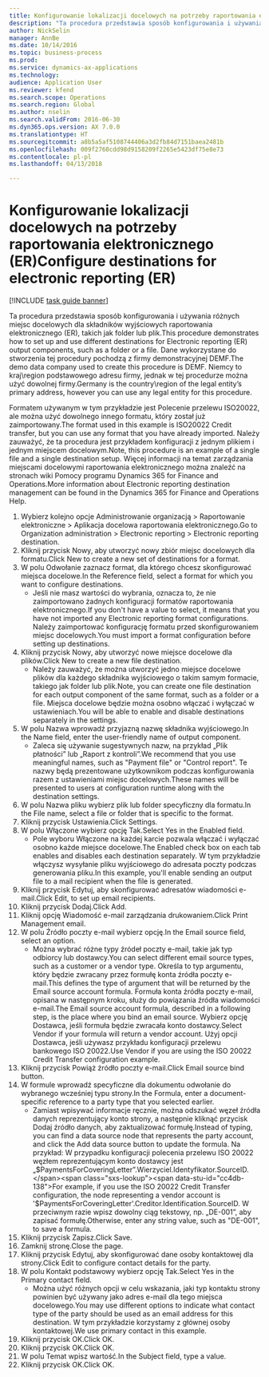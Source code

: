 ```yaml
--- 
title: Konfigurowanie lokalizacji docelowych na potrzeby raportowania elektronicznego (ER)
description: "Ta procedura przedstawia sposób konfigurowania i używania różnych miejsc docelowych dla składników wyjściowych raportowania elektronicznego (ER), takich jak folder lub plik."
author: NickSelin
manager: AnnBe
ms.date: 10/14/2016
ms.topic: business-process
ms.prod: 
ms.service: dynamics-ax-applications
ms.technology: 
audience: Application User
ms.reviewer: kfend
ms.search.scope: Operations
ms.search.region: Global
ms.author: nselin
ms.search.validFrom: 2016-06-30
ms.dyn365.ops.version: AX 7.0.0
ms.translationtype: HT
ms.sourcegitcommit: a8b5a5af5108744406a3d2fb84d7151baea2481b
ms.openlocfilehash: 009f2760cdd98d9158209f2265e5423df75e8e73
ms.contentlocale: pl-pl
ms.lasthandoff: 04/13/2018

---
```

# <a name="configure-destinations-for-electronic-reporting-er"></a><span data-ttu-id="cc4db-103">Konfigurowanie lokalizacji docelowych na potrzeby raportowania elektronicznego (ER)</span><span class="sxs-lookup"><span data-stu-id="cc4db-103">Configure destinations for electronic reporting (ER)</span></span>

[!INCLUDE [task guide banner](../../includes/task-guide-banner.md)]

<span data-ttu-id="cc4db-104">Ta procedura przedstawia sposób konfigurowania i używania różnych miejsc docelowych dla składników wyjściowych raportowania elektronicznego (ER), takich jak folder lub plik.</span><span class="sxs-lookup"><span data-stu-id="cc4db-104">This procedure demonstrates how to set up and use different destinations for Electronic reporting (ER) output components, such as a folder or a file.</span></span> <span data-ttu-id="cc4db-105">Dane wykorzystane do stworzenia tej procedury pochodzą z firmy demonstracyjnej DEMF.</span><span class="sxs-lookup"><span data-stu-id="cc4db-105">The demo data company used to create this procedure is DEMF.</span></span> <span data-ttu-id="cc4db-106">Niemcy to kraj\region podstawowego adresu firmy, jednak w tej procedurze można użyć dowolnej firmy.</span><span class="sxs-lookup"><span data-stu-id="cc4db-106">Germany is the country\region of the legal entity’s primary address, however you can use any legal entity for this procedure.</span></span> 

<span data-ttu-id="cc4db-107">Formatem używanym w tym przykładzie jest Polecenie przelewu ISO20022, ale można użyć dowolnego innego formatu, który został już zaimportowany.</span><span class="sxs-lookup"><span data-stu-id="cc4db-107">The format used in this example is ISO20022 Credit transfer, but you can use any format that you have already imported.</span></span> <span data-ttu-id="cc4db-108">Należy zauważyć, że ta procedura jest przykładem konfiguracji z jednym plikiem i jednym miejscem docelowym.</span><span class="sxs-lookup"><span data-stu-id="cc4db-108">Note, this procedure is an example of a single file and a single destination setup.</span></span> <span data-ttu-id="cc4db-109">Więcej informacji na temat zarządzania miejscami docelowymi raportowania elektronicznego można znaleźć na stronach wiki Pomocy programu Dynamics 365 for Finance and Operations.</span><span class="sxs-lookup"><span data-stu-id="cc4db-109">More information about Electronic reporting destination management can be found in the Dynamics 365 for Finance and Operations Help.</span></span>

1. <span data-ttu-id="cc4db-110">Wybierz kolejno opcje Administrowanie organizacją > Raportowanie elektroniczne > Aplikacja docelowa raportowania elektronicznego.</span><span class="sxs-lookup"><span data-stu-id="cc4db-110">Go to Organization administration > Electronic reporting > Electronic reporting destination.</span></span>
2. <span data-ttu-id="cc4db-111">Kliknij przycisk Nowy, aby utworzyć nowy zbiór miejsc docelowych dla formatu.</span><span class="sxs-lookup"><span data-stu-id="cc4db-111">Click New to create a new set of destinations for a format.</span></span>
3. <span data-ttu-id="cc4db-112">W polu Odwołanie zaznacz format, dla którego chcesz skonfigurować miejsca docelowe.</span><span class="sxs-lookup"><span data-stu-id="cc4db-112">In the Reference field, select a format for which you want to configure destinations.</span></span>
    * <span data-ttu-id="cc4db-113">Jeśli nie masz wartości do wybrania, oznacza to, że nie zaimportowano żadnych konfiguracji formatów raportowania elektronicznego.</span><span class="sxs-lookup"><span data-stu-id="cc4db-113">If you don't have a value to select, it means that you have not imported any Electronic reporting format configurations.</span></span> <span data-ttu-id="cc4db-114">Należy zaimportować konfigurację formatu przed skonfigurowaniem miejsc docelowych.</span><span class="sxs-lookup"><span data-stu-id="cc4db-114">You must import a format configuration before setting up destinations.</span></span>  
4. <span data-ttu-id="cc4db-115">Kliknij przycisk Nowy, aby utworzyć nowe miejsce docelowe dla plików.</span><span class="sxs-lookup"><span data-stu-id="cc4db-115">Click New to create a new file destination.</span></span>
    * <span data-ttu-id="cc4db-116">Należy zauważyć, że można utworzyć jedno miejsce docelowe plików dla każdego składnika wyjściowego o takim samym formacie, takiego jak folder lub plik.</span><span class="sxs-lookup"><span data-stu-id="cc4db-116">Note, you can create one file destination for each output component of the same format, such as a folder or a file.</span></span> <span data-ttu-id="cc4db-117">Miejsca docelowe będzie można osobno włączać i wyłączać w ustawieniach.</span><span class="sxs-lookup"><span data-stu-id="cc4db-117">You will be able to enable and disable destinations separately in the settings.</span></span>  
5. <span data-ttu-id="cc4db-118">W polu Nazwa wprowadź przyjazną nazwę składnika wyjściowego.</span><span class="sxs-lookup"><span data-stu-id="cc4db-118">In the Name field, enter the user-friendly name of output component.</span></span>
    * <span data-ttu-id="cc4db-119">Zaleca się używanie sugestywnych nazw, na przykład „Plik płatności” lub „Raport z kontroli”.</span><span class="sxs-lookup"><span data-stu-id="cc4db-119">We recommend that you use meaningful names, such as "Payment file" or "Control report".</span></span> <span data-ttu-id="cc4db-120">Te nazwy będą prezentowane użytkownikom podczas konfigurowania razem z ustawieniami miejsc docelowych.</span><span class="sxs-lookup"><span data-stu-id="cc4db-120">These names will be presented to users at configuration runtime along with the destination settings.</span></span>  
6. <span data-ttu-id="cc4db-121">W polu Nazwa pliku wybierz plik lub folder specyficzny dla formatu.</span><span class="sxs-lookup"><span data-stu-id="cc4db-121">In the File name, select a file or folder that is specific to the format.</span></span>
7. <span data-ttu-id="cc4db-122">Kliknij przycisk Ustawienia.</span><span class="sxs-lookup"><span data-stu-id="cc4db-122">Click Settings.</span></span>
8. <span data-ttu-id="cc4db-123">W polu Włączone wybierz opcję Tak.</span><span class="sxs-lookup"><span data-stu-id="cc4db-123">Select Yes in the Enabled field.</span></span>
    * <span data-ttu-id="cc4db-124">Pole wyboru Włączone na każdej karcie pozwala włączać i wyłączać osobno każde miejsce docelowe.</span><span class="sxs-lookup"><span data-stu-id="cc4db-124">The Enabled check box on each tab enables and disables each destination separately.</span></span> <span data-ttu-id="cc4db-125">W tym przykładzie włączysz wysyłanie pliku wyjściowego do adresata poczty podczas generowania pliku.</span><span class="sxs-lookup"><span data-stu-id="cc4db-125">In this example, you'll enable sending an output file to a mail recipient when the file is generated.</span></span>  
9. <span data-ttu-id="cc4db-126">Kliknij przycisk Edytuj, aby skonfigurować adresatów wiadomości e-mail.</span><span class="sxs-lookup"><span data-stu-id="cc4db-126">Click Edit, to set up email recipients.</span></span>
10. <span data-ttu-id="cc4db-127">Kliknij przycisk Dodaj.</span><span class="sxs-lookup"><span data-stu-id="cc4db-127">Click Add.</span></span>
11. <span data-ttu-id="cc4db-128">Kliknij opcję Wiadomość e-mail zarządzania drukowaniem.</span><span class="sxs-lookup"><span data-stu-id="cc4db-128">Click Print Management email.</span></span>
12. <span data-ttu-id="cc4db-129">W polu Źródło poczty e-mail wybierz opcję.</span><span class="sxs-lookup"><span data-stu-id="cc4db-129">In the Email source  field, select an option.</span></span>
    * <span data-ttu-id="cc4db-130">Można wybrać różne typy źródeł poczty e-mail, takie jak typ odbiorcy lub dostawcy.</span><span class="sxs-lookup"><span data-stu-id="cc4db-130">You can select different email source types, such as a customer or a vendor type.</span></span> <span data-ttu-id="cc4db-131">Określa to typ argumentu, który będzie zwracany przez formułę konta źródła poczty e-mail.</span><span class="sxs-lookup"><span data-stu-id="cc4db-131">This defines the type of argument that will be returned by the Email source account formula.</span></span> <span data-ttu-id="cc4db-132">Formuła konta źródła poczty e-mail, opisana w następnym kroku, służy do powiązania źródła wiadomości e-mail.</span><span class="sxs-lookup"><span data-stu-id="cc4db-132">The Email source account formula, described in a following step, is the place where you bind an email source.</span></span> <span data-ttu-id="cc4db-133">Wybierz opcję Dostawca, jeśli formuła będzie zwracała konto dostawcy.</span><span class="sxs-lookup"><span data-stu-id="cc4db-133">Select Vendor if your formula will return a vendor account.</span></span> <span data-ttu-id="cc4db-134">Użyj opcji Dostawca, jeśli używasz przykładu konfiguracji przelewu bankowego ISO 20022.</span><span class="sxs-lookup"><span data-stu-id="cc4db-134">Use Vendor if you are using the ISO 20022 Credit Transfer configuration example.</span></span>  
13. <span data-ttu-id="cc4db-135">Kliknij przycisk Powiąż źródło poczty e-mail.</span><span class="sxs-lookup"><span data-stu-id="cc4db-135">Click Email source bind button.</span></span>
14. <span data-ttu-id="cc4db-136">W formule wprowadź specyficzne dla dokumentu odwołanie do wybranego wcześniej typu strony.</span><span class="sxs-lookup"><span data-stu-id="cc4db-136">In the Formula, enter a document-specific reference to a party type that you selected earlier.</span></span>
    * <span data-ttu-id="cc4db-137">Zamiast wpisywać informacje ręcznie, można odszukać węzeł źródła danych reprezentujący konto strony, a następnie kliknąć przycisk Dodaj źródło danych, aby zaktualizować formułę.</span><span class="sxs-lookup"><span data-stu-id="cc4db-137">Instead of typing, you can find a data source node that represents the party account, and click the Add data source button to update the formula.</span></span> <span data-ttu-id="cc4db-138">Na przykład: W przypadku konfiguracji polecenia przelewu ISO 20022 węzłem reprezentującym konto dostawcy jest „$PaymentsForCoveringLetter”.Wierzyciel.Identyfikator.SourceID.</span><span class="sxs-lookup"><span data-stu-id="cc4db-138">For example, if you use the ISO 20022 Credit Transfer configuration, the node representing a vendor account is '$PaymentsForCoveringLetter'.Creditor.Identification.SourceID.</span></span> <span data-ttu-id="cc4db-139">W przeciwnym razie wpisz dowolny ciąg tekstowy, np. „DE-001”, aby zapisać formułę.</span><span class="sxs-lookup"><span data-stu-id="cc4db-139">Otherwise, enter any string value, such as "DE-001", to save a formula.</span></span>  
15. <span data-ttu-id="cc4db-140">Kliknij przycisk Zapisz.</span><span class="sxs-lookup"><span data-stu-id="cc4db-140">Click Save.</span></span>
16. <span data-ttu-id="cc4db-141">Zamknij stronę.</span><span class="sxs-lookup"><span data-stu-id="cc4db-141">Close the page.</span></span>
17. <span data-ttu-id="cc4db-142">Kliknij przycisk Edytuj, aby skonfigurować dane osoby kontaktowej dla strony.</span><span class="sxs-lookup"><span data-stu-id="cc4db-142">Click Edit to configure contact details for the party.</span></span>
18. <span data-ttu-id="cc4db-143">W polu Kontakt podstawowy wybierz opcję Tak.</span><span class="sxs-lookup"><span data-stu-id="cc4db-143">Select Yes in the Primary contact field.</span></span>
    * <span data-ttu-id="cc4db-144">Można użyć różnych opcji w celu wskazania, jaki typ kontaktu strony powinien być używany jako adres e-mail dla tego miejsca docelowego.</span><span class="sxs-lookup"><span data-stu-id="cc4db-144">You may use different options to indicate what contact type of the party should be used as an email address for this destination.</span></span> <span data-ttu-id="cc4db-145">W tym przykładzie korzystamy z głównej osoby kontaktowej.</span><span class="sxs-lookup"><span data-stu-id="cc4db-145">We use primary contact in this example.</span></span>  
19. <span data-ttu-id="cc4db-146">Kliknij przycisk OK.</span><span class="sxs-lookup"><span data-stu-id="cc4db-146">Click OK.</span></span>
20. <span data-ttu-id="cc4db-147">Kliknij przycisk OK.</span><span class="sxs-lookup"><span data-stu-id="cc4db-147">Click OK.</span></span>
21. <span data-ttu-id="cc4db-148">W polu Temat wpisz wartość.</span><span class="sxs-lookup"><span data-stu-id="cc4db-148">In the Subject field, type a value.</span></span>
22. <span data-ttu-id="cc4db-149">Kliknij przycisk OK.</span><span class="sxs-lookup"><span data-stu-id="cc4db-149">Click OK.</span></span>


